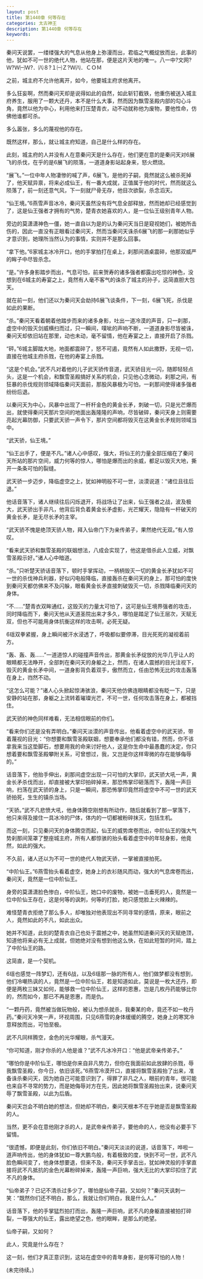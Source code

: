 ```yaml
---
layout: post
title: 第1440章 何等存在
categories: 太古神王
description: 第1440章 何等存在
keywords:
---
```


秦问天说罢，一缕缕强大的气息从他身上弥漫而出，君临之气概绽放而出，此事的他，犹如不可一世的绝代人物，他站在那，便是这片天地的唯一。八一中?文网?  Ｗ?Ｗ㈠Ｗ?．㈧８?１㈠Ｚ?Ｗ㈧．ＣＯＭ

之前，城主府不允许他离开，如今，他要城主府求他离开。

多么狂妄啊，然而秦问天却是说得如此的自然，如此斩钉截铁，他重伤被送入城主府养生，服用了一颗大还丹，本不是什么大事，然而因为飘雪圣殿内部的勾心斗角，竟然以他为中心，利用他来打压楚青衣，动不动就称他为废物，要他性命，仿佛他谁都可杀。

多么嚣张，多么的蔑视他的存在。

既然这样，那么，就让城主府知道，自己是什么样的存在。

此刻，城主府的人并没有人在意秦问天是什么存在，他们更在意的是秦问天对6展飞的杀伐，在乎的是6展飞的陨落，一道道身影站起身来，怒火燃烧。

“展飞。”一位中年人物凄惨的喊了声，6展飞，是他的子嗣，竟然就这么被杀死掉了，他天赋异禀，将来必成仙王，有一番大成就，正值属于他的时代，然而就这么陨落了，前一刻还意气风，下一刻就尸骨无存，他目次欲裂，杀念滔天。

“仙王境。”6燕雪声音冰冷，秦问天虽然没有将气息全部释放，然而她却已经感觉到了，这是仙王强者才拥有的气势，楚青衣她喜欢的人，是一位仙王级别青年人物。

旁边的莫潇潇神色一僵，她一直自以为是的认为秦问天当日是窥视她们，被她所击伤的，因此一直没有正眼看过秦问天，然而当秦问天诛杀6展飞的那一刹那她似乎才意识到，她理所当然认为的事情，实则并不是那么回事。

“拿下他。”6家城主冰冷开口，他的手掌拍打在桌上，刹那间酒桌震碎，他那双威严的眸子中尽皆杀念。

“是。”许多身影踏步而出，气息可怕，前来贺寿的诸多强者都露出吃惊的神色，没想到在6城主的寿宴之上，竟然有人毫不客气的诛杀了城主的孙子，这简直胆大包天。

就在前一刻，他们还以为秦问天会劫持6展飞谈条件，下一刻，6展飞死，杀伐是如此的果断。

“杀。”秦问天看着朝着他踏步而来的诸多身影，吐出一道冷漠的声音，只一刹那，虚空中的毁灭剑威横扫而过，只一瞬间，噗呲的声响不断，一道道身影尽皆被诛，秦问天却依旧站在那里，动也未动，毫不留情，他在寿宴之上，直接开启了杀戮。

“砰。”6城主脚踏大地，地面都震碎了，怒不可遏，竟然有人如此撒野，无视一切，直接在他城主府杀戮，在他的寿宴上杀戮。

“这是个机会。”武不凡对着他的儿子武天骄传音道，武天骄目光一闪，随即轻轻点头，这是一个机会，和飘雪圣殿搞好关系的机会，只见他心念微动，刹那之间，有狂暴的杀伐规则领域降临秦问天面前，那股风暴极为可怕，一刹那间使得诸多强者纷纷后退。

以秦问天为中心，风暴中出现了一杆杆金色的黄金长矛，刺破一切，只是光芒爆而出，就使得秦问天那片空间的地面出轰隆隆的声响，尽皆破碎，秦问天身上则需要亮起光幕防御，只要武天骄一声令下，那片空间都将毁灭在这黄金长矛规则领域当中。

“武天骄，仙王境。”

“仙王出手了，便是不凡。”诸人心中感叹，强大，将仙王的力量全部压缩在了秦问天所站的那片空间，威力何等的惊人，哪怕是爆而出的余威，都足以毁灭大地，撕开一条条可怕的裂缝。

武天骄一步迈步，降临虚空之上，犹如神明般不可一世，淡漠说道：“诸位且往后退。”

他话音落下，诸人继续往后闪烁退开，将战场让了出来，仙王强者之战，波及极大，武天骄出手非凡，他背后背负着黄金长矛虚影，光芒耀天，隐隐有一杆破天的黄金长矛，是无尽长矛的主宰。

“武天骄不愧是绝顶天骄人物，拜入仙帝门下为亲传弟子，果然绝代无双。”有人惊叹。

“看来武天骄和飘雪圣殿的联姻想法，八成会实现了，他这是借杀此人立威，对飘雪圣殿示好。”诸人心中暗道。

“杀。”只听楚天骄话音落下，顿时手掌挥动，一柄柄毁灭一切的黄金长矛犹如不可一世的杀伐神兵利器，好似闪电般降临，直接轰杀在秦问天的身上，那可怕的度快到秦问天都仿佛来不及闪躲，眼看黄金长矛直接刺破毁灭一切，杀戮降临秦问天的身体。

“不……”楚青衣双眸通红，这毁灭的力量太可怕了，这可是仙王境界强者的攻击，同时降临而下，秦问天他从天道圣院出来才多久，哪怕是踏足了仙王层次，天赋无双，但也不可能用身体抗衡这样的攻击啊，必死无疑。

6瑶双拳紧握，身上瞬间被汗水浸透了，呼吸都似要停滞，目光死死的凝视着前方。

“轰、轰、轰……”一道道惊人的碰撞声音传出，那黄金长矛绽放的光华几乎让人的眼睛都无法睁开，全部刺在秦问天的身躯之上，然而，在诸人震撼的目光注视下，毁灭的黄金长矛中间，一道身影背负着双手，傲然而立，任由恐怖无比的攻击轰落在身上，岿然不动。

“这怎么可能？”诸人心头掀起惊涛骇浪，秦问天他仿佛连眼睛都没有眨一下，只是安静的站在那，身躯之上流转着璀璨光芒，不可一世，任何攻击落在身上，都被挡住。

武天骄的神色同样难看，无法相信眼前的你们。

“看来你们还是没有弄明白。”秦问天淡漠的声音传出，他看着虚空中的武天骄，带着蔑视的目光：“你想要和飘雪圣殿联姻，想要奉承他们都没有错，然而，你不该拿我来当这垫脚石，想要用我的命来讨好他人，这是你生命中最愚蠢的决定，你只想着要和飘雪圣殿攀附关系，可曾想过，我，又岂是你这样卑微的存在能够侮辱的。”

话音落下，他抬手伸出，刹那间虚空出现一只可怕的大掌印，武天骄大吼一声，黄金长矛杀伐而出，却直接被大掌印拍碎掉来，那恐怖掌印砸落而下，轰隆一声巨响，扫荡在武天骄的身上，只是一瞬间，那恐怖掌印竟然将虚空中不可一世的武天骄拍死，生生的镇杀当场。

“天骄。”武不凡悲愤大吼，他身体腾空刚想有所动作，随后就看到了那一掌落下，他只来得及接住一具冰冷的尸体，体内的一切都被粉碎抹灭，包括生机。

而这一刻，只见秦问天的身体腾空而起，仙王的威势席卷而出，中阶仙王的强大气势刹那间笼罩了整座城主府，所有人都惊骇的抬头看着虚空中的年轻身影，他竟然，如此的强大。

不久前，诸人还以为不可一世的绝代人物武天骄，一掌被直接拍死。

“中阶仙王。”6燕雪抬头看着虚空，她身上的衣衫随风而动，强大的气息席卷而出，秦问天，竟然是一位中阶仙王。

身旁的莫潇潇脸色惨白，中阶仙王，她口中的废物，被她一击垂死的人，竟然是一位中阶仙王存在，这是何等的讽刺，何等的打脸，她只感觉脸上火辣辣的。

难怪楚青衣拒绝了那么多人，却唯独对他表现出不同寻常的感情，原来，眼前之人，竟然如此的不凡，如此出众。

她并不知道，此刻的楚青衣自己也处于震撼之中，她虽然知道秦问天的天赋绝顶，知道他将来必有无上成就，但她绝对没有想到他这么快，在如此短暂的时间，踏上了中阶仙王的路。

这简直，是一个契机。

6瑶也感觉一阵梦幻，还有6战，以及6瑶那一脉的所有人，他们做梦都没有想到，他们冷嘲热讽的人，竟然是一位中阶仙王，若是知道如此，莫说是一枚大还丹，即便是两枚三妹又如何，能够救一位中阶仙王，这样的恩惠，岂是几枚丹药能够比你的，然而如今，那已不再是恩惠，而是仇。

“一颗丹药，竟然被当做玩物般，被认为想杀就杀，我秦某的命，竟还不如一枚丹药。”秦问天冷笑一声，环视周围，只见6燕雪的身体缓缓的腾空，她身上的寒冥冷意释放而出，可怕至极。

武不凡同样腾空，金色的光华耀眼，杀气漫天。

“你可知道，刚才你杀的人他是谁？”武不凡冰冷开口：“他是武帝亲传弟子。”

“哪怕你是中阶仙王，哪怕是你来自非凡势力，但你在我面前如此放肆的杀戮，辱我飘雪圣殿，你今日，依旧该死。”6燕雪冷漠开口，直接将飘雪圣殿抬了出来，准备诛杀秦问天，因为她自己可能意识到了，得罪了非凡之人，眼前的青年，很可能也来自不寻常的势力，而是她侮辱对方在先，因此她将飘雪圣殿抬出来，说秦问天辱了飘雪圣殿，以此为后盾。

秦问天岂会不明白她的想法，但她却不明白，秦问天根本不在乎她是否是飘雪圣殿的人。

当然，更不会在意他刚才杀的人，是武帝亲传弟子，要他命的人，他没有必要手下留情。

“很遗憾，即便是此刻，你们依旧不明白。”秦问天淡淡的说道，话音落下，哗啦一道声响传出，他的身体犹如一尊大鹏鸟般，有着极致的度，快到不可一世，武不凡脸色瞬间变了，他身体想要退，但来不及，秦问天手掌击出，犹如神灵般的手掌直接将武不凡抵抗的金色光幕粉碎掉来，轰隆一声巨响，强大无比的大掌印扣住了武不凡的身体。

“仙帝弟子？已记不清杀过多少了，哪怕是仙帝子嗣，又如何？”秦问天讽刺一笑：“既然你们还不明白，那么，我就让你们明白，我是什么人。”

话音落下，他的手掌猛烈拍打而出，轰隆一声巨响，武不凡的身躯直接被拍打碎裂，一尊强大的仙王，露出绝望之色，他的眼眸，是那么的绝望。

仙帝子嗣，又如何？

此人，究竟是什么存在？

这一刻，他们才真正意识到，这站在虚空中的青年身影，是何等可怕的人物！

(未完待续。)
